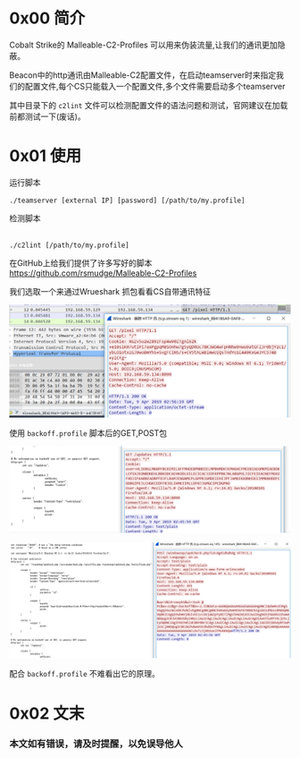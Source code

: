 
# 0x00 简介

Cobalt Strike的 Malleable-C2-Profiles 可以用来伪装流量,让我们的通讯更加隐蔽。

Beacon中的http通讯由Malleable-C2配置文件，在启动teamserver时来指定我们的配置文件,每个CS只能载入一个配置文件,多个文件需要启动多个teamserver

其中目录下的 `c2lint` 文件可以检测配置文件的语法问题和测试，官网建议在加载前都测试一下(废话)。


# 0x01 使用

运行脚本

```
./teamserver [external IP] [password] [/path/to/my.profile]

```

检测脚本

```

./c2lint [/path/to/my.profile]

```


在GitHub上给我们提供了许多写好的脚本 https://github.com/rsmudge/Malleable-C2-Profiles

我们选取一个来通过Wrueshark 抓包看看CS自带通讯特征

![Cobalt Strike ](./img/3.1.1.png)

使用 `backoff.profile` 脚本后的GET,POST包

![Cobalt Strike ](./img/3.1.2.png)

![Cobalt Strike ](./img/3.1.3.png)


配合 `backoff.profile` 不难看出它的原理。



# 0x02 文末


### 本文如有错误，请及时提醒，以免误导他人